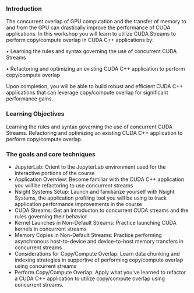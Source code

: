 ### Introduction

The concurrent overlap of GPU computation and the transfer of memory to and from the GPU can drastically improve the performance of CUDA applications. In this workshop you will learn to utilize CUDA Streams to perform copy/compute overlap in CUDA C++ applications by:

• Learning the rules and syntax governing the use of concurrent CUDA Streams

• Refactoring and optimizing an existing CUDA C++ application to perform copy/compute overlap

Upon completion, you will be able to build robust and efficient CUDA C++ applications that can leverage copy/compute overlap for significant performance gains.

### Learning Objectives

Learning the rules and syntax governing the use of concurrent CUDA Streams.
Refactoring and optimizing an existing CUDA C++ application to perform copy/compute overlap.


### The goals and core techniques

- JupyterLab: Orient to the JupyterLab environment used for the interactive portions of the course
- Application Overview: Become familiar with the CUDA C++ application you will be refactoring to use concurrent streams
- Nsight Systems Setup: Launch and familiarize yourself with Nsight Systems, the application profiling tool you will be using to track application performance improvements in the course
- CUDA Streams: Get an introducton to concurrent CUDA streams and the rules governing their behavior
- Kernel Launches in Non-Default Streams: Practice launching CUDA kernels in concurrent streams
- Memory Copies in Non-Default Streams: Practice performing asynchronous host-to-device and device-to-host memory transfers in concurrent streams
- Considerations for Copy/Compute Overlap: Learn data chunking and indexing strategies in supportive of performing copy/compute overlap using concurrent streams
- Perform Copy/Compute Overlap: Apply what you've learned to refactor a CUDA C++ application to utilize copy/compute overlap using concurrent streams.

